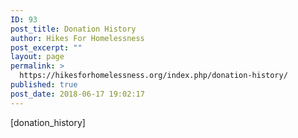 ```yaml
---
ID: 93
post_title: Donation History
author: Hikes For Homelessness
post_excerpt: ""
layout: page
permalink: >
  https://hikesforhomelessness.org/index.php/donation-history/
published: true
post_date: 2018-06-17 19:02:17
---
```

[donation_history]